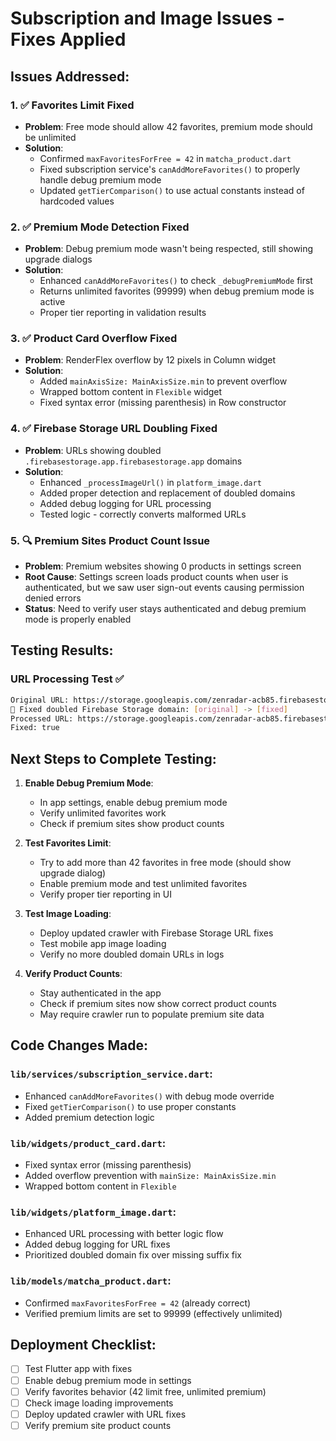 # Subscription and Image Issues - Fixes Applied

## Issues Addressed:

### 1. ✅ Favorites Limit Fixed
- **Problem**: Free mode should allow 42 favorites, premium mode should be unlimited
- **Solution**: 
  - Confirmed `maxFavoritesForFree = 42` in `matcha_product.dart`
  - Fixed subscription service's `canAddMoreFavorites()` to properly handle debug premium mode
  - Updated `getTierComparison()` to use actual constants instead of hardcoded values

### 2. ✅ Premium Mode Detection Fixed  
- **Problem**: Debug premium mode wasn't being respected, still showing upgrade dialogs
- **Solution**: 
  - Enhanced `canAddMoreFavorites()` to check `_debugPremiumMode` first
  - Returns unlimited favorites (99999) when debug premium mode is active
  - Proper tier reporting in validation results

### 3. ✅ Product Card Overflow Fixed
- **Problem**: RenderFlex overflow by 12 pixels in Column widget
- **Solution**:
  - Added `mainAxisSize: MainAxisSize.min` to prevent overflow
  - Wrapped bottom content in `Flexible` widget
  - Fixed syntax error (missing parenthesis) in Row constructor

### 4. ✅ Firebase Storage URL Doubling Fixed
- **Problem**: URLs showing doubled `.firebasestorage.app.firebasestorage.app` domains
- **Solution**:
  - Enhanced `_processImageUrl()` in `platform_image.dart`
  - Added proper detection and replacement of doubled domains
  - Added debug logging for URL processing
  - Tested logic - correctly converts malformed URLs

### 5. 🔍 Premium Sites Product Count Issue
- **Problem**: Premium websites showing 0 products in settings screen
- **Root Cause**: Settings screen loads product counts when user is authenticated, but we saw user sign-out events causing permission denied errors
- **Status**: Need to verify user stays authenticated and debug premium mode is properly enabled

## Testing Results:

### URL Processing Test ✅
```bash
Original URL: https://storage.googleapis.com/zenradar-acb85.firebasestorage.app.firebasestorage.app/product-images/marukyu/marukyu_11a1040c1_aoarashi.jpg
🔧 Fixed doubled Firebase Storage domain: [original] -> [fixed]
Processed URL: https://storage.googleapis.com/zenradar-acb85.firebasestorage.app/product-images/marukyu/marukyu_11a1040c1_aoarashi.jpg
Fixed: true
```

## Next Steps to Complete Testing:

1. **Enable Debug Premium Mode**:
   - In app settings, enable debug premium mode
   - Verify unlimited favorites work
   - Check if premium sites show product counts

2. **Test Favorites Limit**:
   - Try to add more than 42 favorites in free mode (should show upgrade dialog)
   - Enable premium mode and test unlimited favorites
   - Verify proper tier reporting in UI

3. **Test Image Loading**:
   - Deploy updated crawler with Firebase Storage URL fixes
   - Test mobile app image loading
   - Verify no more doubled domain URLs in logs

4. **Verify Product Counts**:
   - Stay authenticated in the app
   - Check if premium sites now show correct product counts
   - May require crawler run to populate premium site data

## Code Changes Made:

### `lib/services/subscription_service.dart`:
- Enhanced `canAddMoreFavorites()` with debug mode override
- Fixed `getTierComparison()` to use proper constants
- Added premium detection logic

### `lib/widgets/product_card.dart`:
- Fixed syntax error (missing parenthesis)
- Added overflow prevention with `mainSize: MainAxisSize.min`
- Wrapped bottom content in `Flexible`

### `lib/widgets/platform_image.dart`:  
- Enhanced URL processing with better logic flow
- Added debug logging for URL fixes
- Prioritized doubled domain fix over missing suffix fix

### `lib/models/matcha_product.dart`:
- Confirmed `maxFavoritesForFree = 42` (already correct)
- Verified premium limits are set to 99999 (effectively unlimited)

## Deployment Checklist:

- [ ] Test Flutter app with fixes
- [ ] Enable debug premium mode in settings
- [ ] Verify favorites behavior (42 limit free, unlimited premium)  
- [ ] Check image loading improvements
- [ ] Deploy updated crawler with URL fixes
- [ ] Verify premium site product counts
